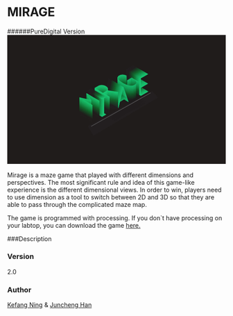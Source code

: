 # MIRAGE 
######PureDigital Version
![Mirage](https://github.com/JasonHan1990/MIRAGE2/blob/master/data/face.jpg)

Mirage is a maze game that played with different dimensions and perspectives. 
The most significant rule and idea of this game-like experience is the different dimensional views. In order to win, players need to use dimension as a tool to switch between 2D and 3D so that they are able to pass through the complicated maze map.

The game is programmed with processing.
If you don`t have processing on your labtop, you can download the game [here.](https://drive.google.com/folderview?id=0B5FurjrK0xuOfmRhQUtYdnV6TEF5ZjE5M0FnY29KWU5lLXNzbldwbElUb3AzWkdOSVJVckE&usp=sharing)

###Description

### Version
2.0

### Author
[Kefang Ning](https://www.linkedin.com/pub/kefang-ning/64/214/805?domainCountryName=&csrfToken=ajax%3A7453820024638581940) & [Juncheng Han](https://www.linkedin.com/in/junchenghan)
